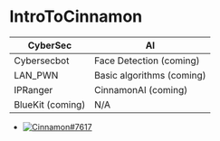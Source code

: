 # IntroToCinnamon

CyberSec |      AI
------------ | -------------
Cybersecbot | Face Detection (coming)
LAN_PWN | Basic algorithms (coming)
IPRanger | CinnamonAI (coming)
BlueKit (coming)| N/A


*  [![Cinnamon#7617](https://img.shields.io/badge/Discord-Cinnamon%237617-blue?style=plastic&logo=discord.svg)](https://discord.com/users/292382410530750466/)   
